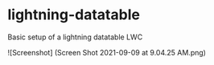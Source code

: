 # lightning-datatable

Basic setup of a lightning datatable LWC

![Screenshot] (Screen Shot 2021-09-09 at 9.04.25 AM.png)
